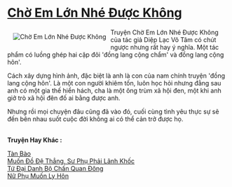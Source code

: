 <a href="https://utruyen.com/cho-em-lon-nhe-duoc-khong/3961/" title="Chờ Em Lớn Nhé Được Không"><h1>Chờ Em Lớn Nhé Được Không</h1></a><div style="display:table"><img align="right" style="float: left; padding: 10px;" src="https://utruyen.com/images/story/200x260/cho-em-lon-nhe-duoc-khong.jpg" alt="Chờ Em Lớn Nhé Được Không">Truyện Chờ Em Lớn Nhé Được Không của tác giả Diệp Lạc Vô Tâm có chút ngược nhưng rất hay ý nghĩa. Một tác phẩm có luồng ghép hai cặp đôi 'đồng lang cộng chẩm' và đồng lang cộng hôn'.<p></p>Cách xây dựng hình ảnh, đặc biệt là anh là con của nam chính truyện 'đồng lang cộng hôn'. Là một con người khiêm tốn, luôn học hỏi nhưng đằng sau anh có một gia thế hiển hách, cha là một ông trùm xã hội đen, một khi anh giở trò xã hội đên đố ai bằng được anh.<p></p>Nhưng rồi mọi chuyện đâu cũng đã vào đó, cuối cùng tình yêu thực sự sẽ đến bên nhau suốt cuộc đời không ai có thể cản trở được họ.</div><p><br><b>Truyện Hay Khác :</b></p><a href="https://utruyen.com/tan-bao/917/" alt="Tàn Bào">Tàn Bào</a><br/><a href="https://truyenngontinhay.wordpress.com/2019/10/03/muon-do-de-thang-su-phu-phai-lanh-khoc/" alt="Muốn Đồ Đệ Thẳng, Sư Phụ Phải Lãnh Khốc">Muốn Đồ Đệ Thẳng, Sư Phụ Phải Lãnh Khốc</a><br/><a href="https://truyenngontinhay.wordpress.com/2019/10/03/tu-dai-danh-bo-chan-quan-dong/" alt="Tứ Đại Danh Bộ Chấn Quan Đông">Tứ Đại Danh Bộ Chấn Quan Đông</a><br/><a href="https://www.flickr.com/photos/184340401@N07/48818904496/" alt="Nữ Phụ Muốn Ly Hôn">Nữ Phụ Muốn Ly Hôn</a><br/>